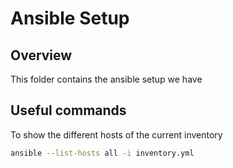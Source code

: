 # Ansible Setup

## Overview

This folder contains the ansible setup we have

## Useful commands

To show the different hosts of the current inventory

```bash
ansible --list-hosts all -i inventory.yml
```
